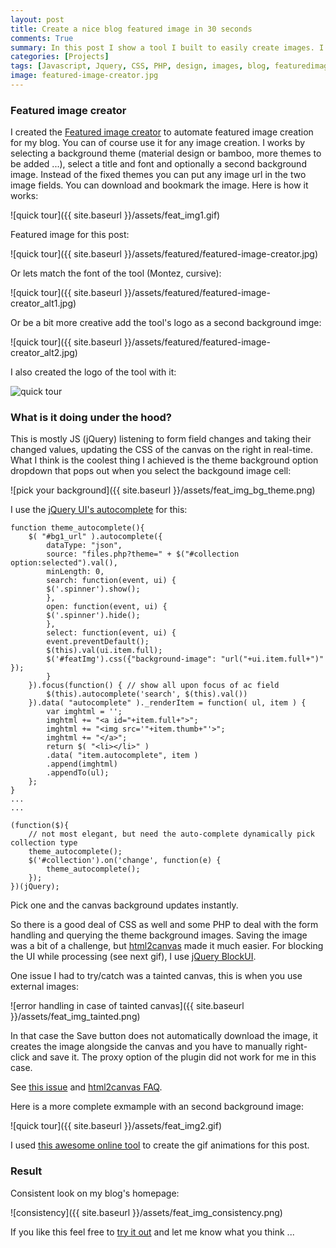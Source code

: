 ```yaml
---
layout: post
title: Create a nice blog featured image in 30 seconds
comments: True
summary: In this post I show a tool I built to easily create images. I typically use it to generate featured blog images. I started this tool a few years ago, but this iteration made it much better. I added the ability to save the image, and use some nice JS to select background images from different themes.
categories: [Projects]
tags: [Javascript, Jquery, CSS, PHP, design, images, blog, featuredimage, materialdesign]
image: featured-image-creator.jpg
---
```


<h3>Featured image creator</h3>

I created the [Featured image creator](http://projects.bobbelderbos.com/featured_image) to automate featured image creation for my blog. You can of course use it for any image creation. I works by selecting a background theme (material design or bamboo, more themes to be added ...), select a title and font and optionally a second background image. Instead of the fixed themes you can put any image url in the two image fields. You can download and bookmark the image. Here is how it works:

![quick tour]({{ site.baseurl }}/assets/feat_img1.gif)

Featured image for this post:

![quick tour]({{ site.baseurl }}/assets/featured/featured-image-creator.jpg)

Or lets match the font of the tool (Montez, cursive):

![quick tour]({{ site.baseurl }}/assets/featured/featured-image-creator_alt1.jpg)

Or be a bit more creative add the tool's logo as a second background imge: 

![quick tour]({{ site.baseurl }}/assets/featured/featured-image-creator_alt2.jpg)

I also created the logo of the tool with it:

![quick tour](http://projects.bobbelderbos.com/featured_image/i/logo.png)

<h3>What is it doing under the hood?</h3>

This is mostly JS (jQuery) listening to form field changes and taking their changed values, updating the CSS of the canvas on the right in real-time. What I think is the coolest thing I achieved is the theme background option dropdown that pops out when you select the backgound image cell:

![pick your background]({{ site.baseurl }}/assets/feat_img_bg_theme.png)

I use the [jQuery UI's autocomplete](https://jqueryui.com/autocomplete/) for this: 

	function theme_autocomplete(){
		$( "#bg1_url" ).autocomplete({
			dataType: "json",
			source: "files.php?theme=" + $("#collection option:selected").val(),
			minLength: 0,
			search: function(event, ui) {
			$('.spinner').show();
			},
			open: function(event, ui) {
			$('.spinner').hide();
			},
			select: function(event, ui) {
			event.preventDefault();
			$(this).val(ui.item.full);
			$('#featImg').css({"background-image": "url("+ui.item.full+")" });
			}
		}).focus(function() { // show all upon focus of ac field
			$(this).autocomplete('search', $(this).val())
		}).data( "autocomplete" )._renderItem = function( ul, item ) {
			var imghtml = '';
			imghtml += "<a id="+item.full+">";
			imghtml += "<img src='"+item.thumb+"'>";
			imghtml += "</a>";
			return $( "<li></li>" )
			.data( "item.autocomplete", item )
			.append(imghtml)
			.appendTo(ul);
		};
	}
	...
	...

	(function($){
		// not most elegant, but need the auto-complete dynamically pick collection type
		theme_autocomplete();                                                                                                                               
		$('#collection').on('change', function(e) {
			theme_autocomplete();
		});
	})(jQuery);

Pick one and the canvas background updates instantly.

So there is a good deal of CSS as well and some PHP to deal with the form handling and querying the theme background images. Saving the image was a bit of a challenge, but [html2canvas](https://html2canvas.hertzen.com/) made it much easier. For blocking the UI while processing (see next gif), I use [jQuery BlockUI](http://malsup.com/jquery/block/). 

One issue I had to try/catch was a tainted canvas, this is when you use external images: 

![error handling in case of tainted canvas]({{ site.baseurl }}/assets/feat_img_tainted.png)

In that case the Save button does not automatically download the image, it creates the image alongside the canvas and you have to manually right-click and save it. The proxy option of the plugin did not work for me in this case.

See [this issue](https://github.com/niklasvh/html2canvas/issues/103) and [html2canvas FAQ](https://html2canvas.hertzen.com/faq.html).

Here is a more complete exmample with an second background image:

![quick tour]({{ site.baseurl }}/assets/feat_img2.gif)

I used [this awesome online tool](http://gifmaker.me/) to create the gif animations for this post.

<h3>Result</h3>

Consistent look on my blog's homepage:

![consistency]({{ site.baseurl }}/assets/feat_img_consistency.png)

If you like this feel free to [try it out](http://projects.bobbelderbos.com/featured_image/) and let me know what you think ...
